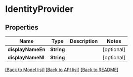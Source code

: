 # IdentityProvider

## Properties
Name | Type | Description | Notes
------------ | ------------- | ------------- | -------------
**displayNameEn** | **String** |  | [optional] 
**displayNameNl** | **String** |  | [optional] 

[[Back to Model list]](../README.md#documentation-for-models) [[Back to API list]](../README.md#documentation-for-api-endpoints) [[Back to README]](../README.md)



